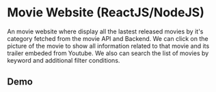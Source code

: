 # Movie Website (ReactJS/NodeJS)

An movie website where display all the lastest released movies by it's category fetched from the movie API and Backend. We can click on the picture of the movie to show all information related to that movie and its trailer embeded from Youtube. We also can search the list of movies by keyword and additional filter conditions.

## Demo

